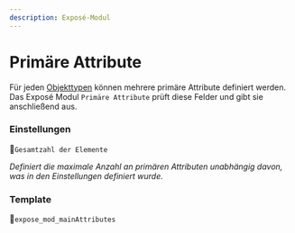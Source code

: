 ```yaml
---
description: Exposé-Modul
---
```


# Primäre Attribute

Für jeden [Objekttypen](../objekttypen.md) können mehrere primäre Attribute definiert werden. Das Exposé Modul `Primäre Attribute` prüft diese Felder und gibt sie anschließend aus.

### Einstellungen

🔹`Gesamtzahl der Elemente`

_Definiert die maximale Anzahl an primären Attributen unabhängig davon, was in den Einstellungen definiert wurde._

### Template

🔸`expose_mod_mainAttributes`

